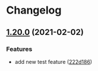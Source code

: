 # Changelog

## [1.20.0](https://www.github.com/chingor13/java-bigtable-hbase/compare/v1.19.0...v1.20.0) (2021-02-02)


### Features

* add new test feature ([222d186](https://www.github.com/chingor13/java-bigtable-hbase/commit/222d18657bedbad5e27008bef183f16d19e8f7bb))

